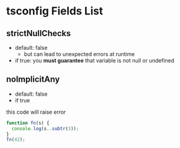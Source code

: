 # tsconfig Fields List

## strictNullChecks

- default: false
  - but can lead to unexpected errors at runtime
- if true: you **must guarantee** that variable is not null or undefined

## noImplicitAny

- default: false
- if true

this code will raise error

```ts
function fn(s) {
  console.log(s..subtr(3));
}
fn(42);
```
